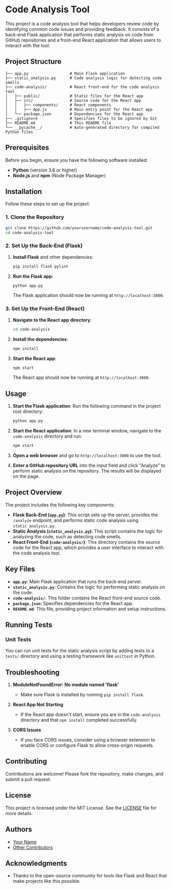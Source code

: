 
# Code Analysis Tool

This project is a code analysis tool that helps developers review code by identifying common code issues and providing feedback. It consists of a back-end Flask application that performs static analysis on code from GitHub repositories and a front-end React application that allows users to interact with the tool.

## Project Structure

```
├── app.py                  # Main Flask application
├── static_analysis.py      # Code analysis logic for detecting code smells
├── code-analysis/          # React front-end for the code analysis tool
│   ├── public/             # Static files for the React app
│   ├── src/                # Source code for the React app
│   │   ├── components/     # React components
│   │   ├── App.js          # Main entry point for the React app
│   └── package.json        # Dependencies for the React app
├── .gitignore              # Specifies files to be ignored by Git
├── README.md               # This README file
└── __pycache__/            # Auto-generated directory for compiled Python files
```

## Prerequisites

Before you begin, ensure you have the following software installed:

- **Python** (version 3.6 or higher)
- **Node.js** and **npm** (Node Package Manager)

## Installation

Follow these steps to set up the project:

### 1. Clone the Repository

```bash
git clone https://github.com/yourusername/code-analysis-tool.git
cd code-analysis-tool
```

### 2. Set Up the Back-End (Flask)

1. **Install Flask** and other dependencies:
   ```bash
   pip install flask pylint
   ```

2. **Run the Flask app**:
   ```bash
   python app.py
   ```
   The Flask application should now be running at `http://localhost:5000`.

### 3. Set Up the Front-End (React)

1. **Navigate to the React app directory**:
   ```bash
   cd code-analysis
   ```

2. **Install the dependencies**:
   ```bash
   npm install
   ```

3. **Start the React app**:
   ```bash
   npm start
   ```
   The React app should now be running at `http://localhost:3000`.

## Usage

1. **Start the Flask application**:
   Run the following command in the project root directory:
   ```bash
   python app.py
   ```

2. **Start the React application**:
   In a new terminal window, navigate to the `code-analysis` directory and run:
   ```bash
   npm start
   ```

3. **Open a web browser** and go to `http://localhost:3000` to use the tool.

4. **Enter a GitHub repository URL** into the input field and click "Analyze" to perform static analysis on the repository. The results will be displayed on the page.

## Project Overview

The project includes the following key components:

- **Flask Back-End (`app.py`)**: This script sets up the server, provides the `/analyze` endpoint, and performs static code analysis using `static_analysis.py`.
- **Static Analysis (`static_analysis.py`)**: This script contains the logic for analyzing the code, such as detecting code smells.
- **React Front-End (`code-analysis/`)**: This directory contains the source code for the React app, which provides a user interface to interact with the code analysis tool.

## Key Files

- **`app.py`**: Main Flask application that runs the back-end server.
- **`static_analysis.py`**: Contains the logic for performing static analysis on the code.
- **`code-analysis/`**: This folder contains the React front-end source code.
- **`package.json`**: Specifies dependencies for the React app.
- **`README.md`**: This file, providing project information and setup instructions.

## Running Tests

### Unit Tests

You can run unit tests for the static analysis script by adding tests to a `tests/` directory and using a testing framework like `unittest` in Python.

## Troubleshooting

1. **ModuleNotFoundError: No module named 'flask'**
   - Make sure Flask is installed by running `pip install flask`.

2. **React App Not Starting**
   - If the React app doesn't start, ensure you are in the `code-analysis` directory and that `npm install` completed successfully.

3. **CORS Issues**
   - If you face CORS issues, consider using a browser extension to enable CORS or configure Flask to allow cross-origin requests.

## Contributing

Contributions are welcome! Please fork the repository, make changes, and submit a pull request.

## License

This project is licensed under the MIT License. See the [LICENSE](LICENSE) file for more details.

## Authors

- [Your Name](https://github.com/yourusername)
- [Other Contributors](https://github.com/yourusername)

## Acknowledgments

- Thanks to the open-source community for tools like Flask and React that make projects like this possible.
